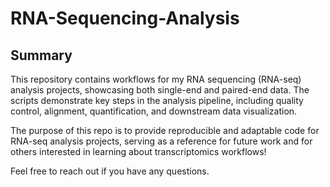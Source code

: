 # RNA-Sequencing-Analysis

## Summary
This repository contains workflows for my RNA sequencing (RNA-seq) analysis projects, showcasing both single-end and paired-end data. The scripts demonstrate key steps in the analysis pipeline, including quality control, alignment, quantification, and downstream data visualization.

The purpose of this repo is to provide reproducible and adaptable code for RNA-seq analysis projects, serving as a reference for future work and for others interested in learning about transcriptomics workflows!

Feel free to reach out if you have any questions.
